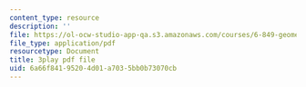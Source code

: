 ```yaml
---
content_type: resource
description: ''
file: https://ol-ocw-studio-app-qa.s3.amazonaws.com/courses/6-849-geometric-folding-algorithms-linkages-origami-polyhedra-fall-2012/6a66f84195204d01a7035bb0b73070cb_SEyDJ2qMVl4.pdf
file_type: application/pdf
resourcetype: Document
title: 3play pdf file
uid: 6a66f841-9520-4d01-a703-5bb0b73070cb
---
```

